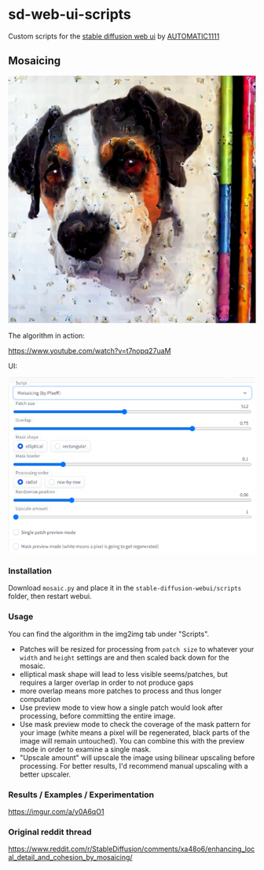 # sd-web-ui-scripts
Custom scripts for the [stable diffusion web ui](https://github.com/AUTOMATIC1111/stable-diffusion-webui) by [AUTOMATIC1111](https://github.com/AUTOMATIC1111)

## Mosaicing

![example](/example.png?raw=true "example")

The algorithm in action:

https://www.youtube.com/watch?v=t7nopq27uaM

UI:

![UI](/ui_0.4.png?raw=true "UI")

### Installation

Download `mosaic.py` and place it in the `stable-diffusion-webui/scripts` folder, then restart webui.

### Usage

You can find the algorithm in the img2img tab under "Scripts".

- Patches will be resized for processing from `patch size` to whatever your `width` and `height` settings are and then scaled back down for the mosaic.
- elliptical mask shape will lead to less visible seems/patches, but requires a larger overlap in order to not produce gaps
- more overlap means more patches to process and thus longer computation
- Use preview mode to view how a single patch would look after processing, before committing the entire image.
- Use mask preview mode to check the coverage of the mask pattern for your image (white means a pixel will be regenerated, black parts of the image will remain untouched). You can combine this with the preview mode in order to examine a single mask.
- "Upscale amount" will upscale the image using bilinear upscaling before processing. For better results, I'd recommend manual upscaling with a better upscaler.


### Results / Examples / Experimentation

https://imgur.com/a/y0A6qO1

### Original reddit thread

https://www.reddit.com/r/StableDiffusion/comments/xa48o6/enhancing_local_detail_and_cohesion_by_mosaicing/
